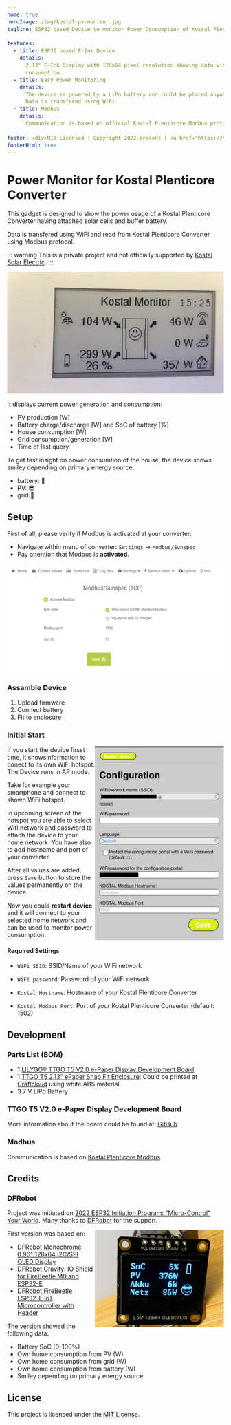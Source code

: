 ```yaml
---
home: true
heroImage: /img/kostal-pv-monitor.jpg
tagline: ESP32 based Device to monitor Power Consumption of Kostal Plenticore Converters

features:
  - title: ESP32 based E-Ink Device
    details:
      2,13" E-Ink Display with 128x64 pixel resolution showing data with very low energy
      consumption.
  - title: Easy Power Monitoring
    details:
      The device is powered by a LiPo battery and could be placed anywhere.
      Data is transfered using WiFi.
  - title: Modbus
    details:
      Communication is based on official Kostal Plenticore Modbus protocol to load data from Converter.

footer: <div>MIT Licensed | Copyright 2022-present | <a href="https://twitter.com/_stritti_">Stephan Strittmatter</a></div>
footerHtml: true
---
```


# Power Monitor for Kostal Plenticore Converter

This gadget is designed to show the power usage of a Kostal Plenticore Converter having attached solar cells and buffer battery.

Data is transfered using WiFi and read from Kostal Plenticore Converter using Modbus protocol.

::: warning
This is a private project and not officially supported by [Kostal Solar Electric](https://www.kostal-solar-electric.com/).
:::

![Display of Kostal Plenticore PV Monitor](/img/kostal-pv-monitor-display.jpg)

It displays current power generation and consumption:

* PV production [W]
* Battery charge/discharge [W] and SoC of battery [%]
* House consumption [W]
* Grid consumption/generation [W]
* Time of last query

To get fast insight on power consumtion of the house, the device shows smiley depending on primary energy source:

* battery: 🙂
* PV: 😎
* grid:🙁

## Setup

First of all, please verify if Modbus is activated at your converter:

* Navigate within menu of converter: `Settings` -> `Modbus/Sunspec`
* Pay attention that Modbus is **activated**.

![Modbus settings](/img/modbus-settings.png)


### Assamble Device

1. Upload firmware
2. Connect battery
3. Fit to enclosure

### Initial Start

<img src="/img/kostal-pv-monitor-settings.jpg" alt="Kostal PV Monitor Settings" width="300" align="right">
If you start the device firsst time, it showsinformation to conect to its own WiFi hotspot. The Device runs in AP mode.

Take for example your smartphone and connect to shown WiFi hotspot.

In upcoming screen of the hotspot you are able to select Wifi network and password to attach the device to your home network. You have also to add hostname and port of your converter.

After all values are added, press `Save` button to store the values permanently on the device.

Now you could **restart device** and it will connect to your selected home network and can be used to monitor power consumption.

#### Required Settings

* `WiFi SSID`: SSID/Name of your WiFi network
* `WiFi password`: Password of your WiFi network

* `Kostal Hostname`: Hostname of your Kostal Plenticore Converter
* `Kostal Modbus Port`: Port of your Kostal Plenticore Converter (default: 1502)


## Development

### Parts List (BOM)

* 1 [LILYGO® TTGO T5 V2.0 e-Paper Display Development Board](https://banggood.onelink.me/zMT7/f5eac6bc)
* 1 [TTGO T5 2.13" ePaper Snap Fit Enclosure](https://www.thingiverse.com/thing:4055993): Could be printed at [Craftcloud](https://craftcloud3d.com/) using white ABS material.
* 3.7 V LiPo Battery


### TTGO T5 V2.0 e-Paper Display Development Board

More information about the board could be found at: [GitHub](https://github.com/Xinyuan-LilyGO/T5-Ink-Screen-Series)


### Modbus

Communication is based on [Kostal Plenticore Modbus](https://www.kostal-solar-electric.com/de-de/download/-/media/document-library-folder---kse/2020/12/15/13/38/ba_kostal-interface-description-modbus-tcp_sunspec_hybrid.pdf/)


## Credits

### DFRobot

Project was initiated on [2022 ESP32 Initiation Program: "Micro-Control" Your World](https://community.dfrobot.com/makelog-312165.html). Many thanks to [DFRobot](https://www.dfrobot.com/index.html) for the support.

<img src="/img/kostal-pv-monitor-096-oled.jpg" alt="First version using Monochrome 0.96 128x64 I2C/SPI OLED Display" width="300" align="right">

First version was based on:

* [DFRobot Monochrome 0.96" 128x64 I2C/SPI OLED Display](https://www.dfrobot.com/product-2017.html)
* [DFRobot Gravity: IO Shield for FireBeetle M0 and ESP32-E](https://www.dfrobot.com/product-2395.html)
* [DFRobot FireBeetle ESP32-E IoT Microcontroller with Header](https://www.dfrobot.com/product-2231.html)

The version showed the following data:

* Battery SoC (0-100%)
* Own home consumption from PV (W)
* Own home consumption from grid (W)
* Own home consumption from battery (W)
* Smiley depending on primary energy source


## License

This project is licensed under the [MIT License](https://github.com/stritti/kostal-pv-monitor/blob/main/LICENSE).
